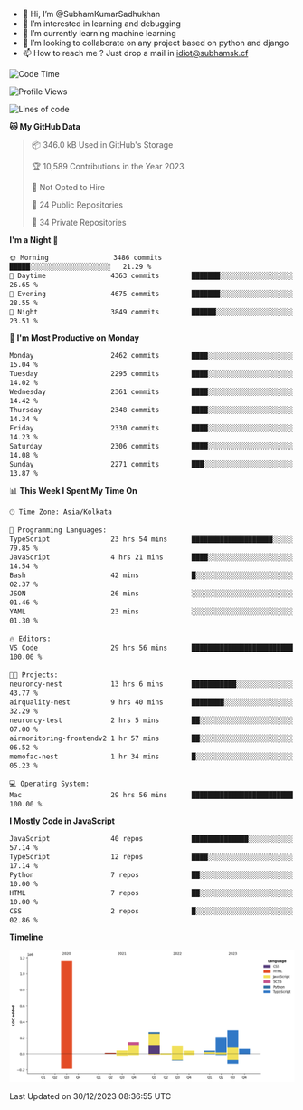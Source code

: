 - 👋 Hi, I’m @SubhamKumarSadhukhan
- 👀 I’m interested in learning and debugging
- 🌱 I’m currently learning machine learning
- 💞️ I’m looking to collaborate on any project based on python and django
- 📫 How to reach me ?
      Just drop a mail in idiot@subhamsk.cf

<!---
SubhamKumarSadhukhan/SubhamKumarSadhukhan is a ✨ special ✨ repository because its `README.md` (this file) appears on your GitHub profile.
You can click the Preview link to take a look at your changes.
--->


<!--START_SECTION:waka-->
![Code Time](http://img.shields.io/badge/Code%20Time-1%2C811%20hrs%204%20mins-blue)

![Profile Views](http://img.shields.io/badge/Profile%20Views-0-blue)

![Lines of code](https://img.shields.io/badge/From%20Hello%20World%20I%27ve%20Written-2.4%20million%20lines%20of%20code-blue)

**🐱 My GitHub Data** 

> 📦 346.0 kB Used in GitHub's Storage 
 > 
> 🏆 10,589 Contributions in the Year 2023
 > 
> 🚫 Not Opted to Hire
 > 
> 📜 24 Public Repositories 
 > 
> 🔑 34 Private Repositories 
 > 
**I'm a Night 🦉** 

```text
🌞 Morning                3486 commits        █████░░░░░░░░░░░░░░░░░░░░   21.29 % 
🌆 Daytime                4363 commits        ███████░░░░░░░░░░░░░░░░░░   26.65 % 
🌃 Evening                4675 commits        ███████░░░░░░░░░░░░░░░░░░   28.55 % 
🌙 Night                  3849 commits        ██████░░░░░░░░░░░░░░░░░░░   23.51 % 
```
📅 **I'm Most Productive on Monday** 

```text
Monday                   2462 commits        ████░░░░░░░░░░░░░░░░░░░░░   15.04 % 
Tuesday                  2295 commits        ████░░░░░░░░░░░░░░░░░░░░░   14.02 % 
Wednesday                2361 commits        ████░░░░░░░░░░░░░░░░░░░░░   14.42 % 
Thursday                 2348 commits        ████░░░░░░░░░░░░░░░░░░░░░   14.34 % 
Friday                   2330 commits        ████░░░░░░░░░░░░░░░░░░░░░   14.23 % 
Saturday                 2306 commits        ████░░░░░░░░░░░░░░░░░░░░░   14.08 % 
Sunday                   2271 commits        ███░░░░░░░░░░░░░░░░░░░░░░   13.87 % 
```


📊 **This Week I Spent My Time On** 

```text
🕑︎ Time Zone: Asia/Kolkata

💬 Programming Languages: 
TypeScript               23 hrs 54 mins      ████████████████████░░░░░   79.85 % 
JavaScript               4 hrs 21 mins       ████░░░░░░░░░░░░░░░░░░░░░   14.54 % 
Bash                     42 mins             █░░░░░░░░░░░░░░░░░░░░░░░░   02.37 % 
JSON                     26 mins             ░░░░░░░░░░░░░░░░░░░░░░░░░   01.46 % 
YAML                     23 mins             ░░░░░░░░░░░░░░░░░░░░░░░░░   01.30 % 

🔥 Editors: 
VS Code                  29 hrs 56 mins      █████████████████████████   100.00 % 

🐱‍💻 Projects: 
neuroncy-nest            13 hrs 6 mins       ███████████░░░░░░░░░░░░░░   43.77 % 
airquality-nest          9 hrs 40 mins       ████████░░░░░░░░░░░░░░░░░   32.29 % 
neuroncy-test            2 hrs 5 mins        ██░░░░░░░░░░░░░░░░░░░░░░░   07.00 % 
airmonitoring-frontendv2 1 hr 57 mins        ██░░░░░░░░░░░░░░░░░░░░░░░   06.52 % 
memofac-nest             1 hr 34 mins        █░░░░░░░░░░░░░░░░░░░░░░░░   05.23 % 

💻 Operating System: 
Mac                      29 hrs 56 mins      █████████████████████████   100.00 % 
```

**I Mostly Code in JavaScript** 

```text
JavaScript               40 repos            ██████████████░░░░░░░░░░░   57.14 % 
TypeScript               12 repos            ████░░░░░░░░░░░░░░░░░░░░░   17.14 % 
Python                   7 repos             ██░░░░░░░░░░░░░░░░░░░░░░░   10.00 % 
HTML                     7 repos             ██░░░░░░░░░░░░░░░░░░░░░░░   10.00 % 
CSS                      2 repos             █░░░░░░░░░░░░░░░░░░░░░░░░   02.86 % 
```



**Timeline**

![Lines of Code chart](https://raw.githubusercontent.com/SubhamKumarSadhukhan/SubhamKumarSadhukhan/main/assets/bar_graph.png)


 Last Updated on 30/12/2023 08:36:55 UTC
<!--END_SECTION:waka-->
